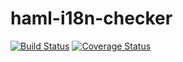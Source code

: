 # haml-i18n-checker

[![Build Status](https://travis-ci.org/holyshared/haml-i18n-checker.svg?branch=master)](https://travis-ci.org/holyshared/haml-i18n-checker)
[![Coverage Status](https://coveralls.io/repos/github/holyshared/haml-i18n-checker/badge.svg?branch=master)](https://coveralls.io/github/holyshared/haml-i18n-checker?branch=master)
